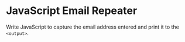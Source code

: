 # JavaScript Email Repeater

Write JavaScript to capture the email address entered and print it to the `<output>`.
